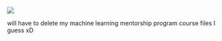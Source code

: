 <img align="center" src="https://github-readme-stats.vercel.app/api/top-langs/?username=dtellz&layout=compact&theme=buefy&hide_border=true" />

will have to delete my machine learning mentorship program course files I guess xD
